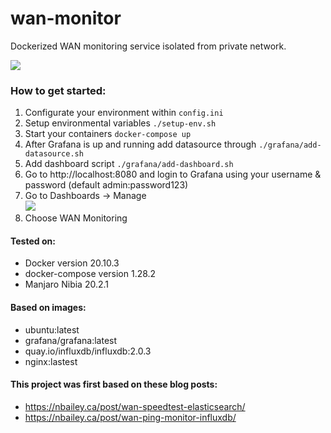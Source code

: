 # wan-monitor
Dockerized WAN monitoring service isolated from private network.

![](https://i.imgur.com/fUrOOhe.png)

### How to get started:
1. Configurate your environment within `config.ini`
2. Setup environmental variables `./setup-env.sh`
3. Start your containers `docker-compose up`
4. After Grafana is up and running add datasource through `./grafana/add-datasource.sh`
5. Add dashboard script `./grafana/add-dashboard.sh`
6. Go to http://localhost:8080 and login to Grafana using your username & password (default admin:password123)
7. Go to Dashboards -> Manage<br/>
![](https://i.imgur.com/uRt18fP.png)
8. Choose WAN Monitoring

#### Tested on:
- Docker version 20.10.3
- docker-compose version 1.28.2
- Manjaro Nibia 20.2.1

#### Based on images:
- ubuntu:latest
- grafana/grafana:latest
- quay.io/influxdb/influxdb:2.0.3
- nginx:lastest


#### This project was first based on these blog posts:
- https://nbailey.ca/post/wan-speedtest-elasticsearch/
- https://nbailey.ca/post/wan-ping-monitor-influxdb/
